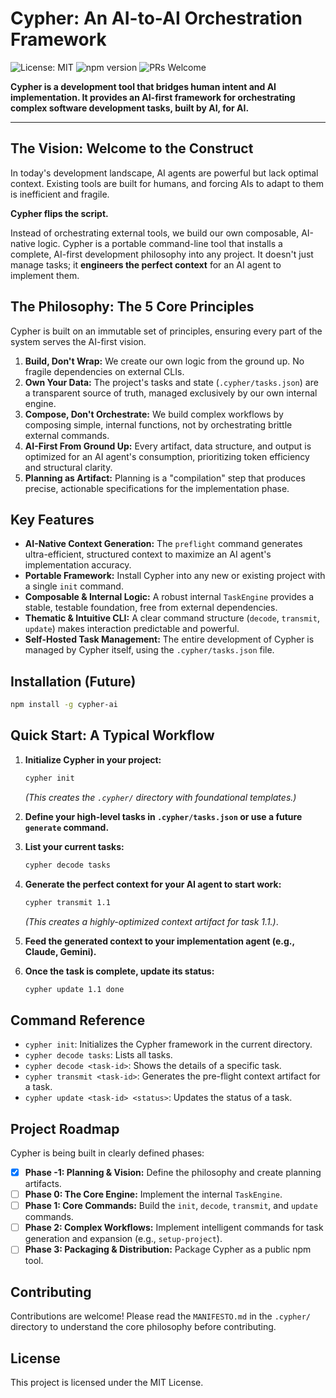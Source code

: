 # Cypher: An AI-to-AI Orchestration Framework

![License: MIT](https://img.shields.io/badge/License-MIT-yellow.svg)
![npm version](https://img.shields.io/npm/v/cypher-ai.svg?style=flat)
![PRs Welcome](https://img.shields.io/badge/PRs-welcome-brightgreen.svg)

**Cypher is a development tool that bridges human intent and AI implementation. It provides an AI-first framework for orchestrating complex software development tasks, built by AI, for AI.**

---

## The Vision: Welcome to the Construct

In today's development landscape, AI agents are powerful but lack optimal context. Existing tools are built for humans, and forcing AIs to adapt to them is inefficient and fragile.

**Cypher flips the script.**

Instead of orchestrating external tools, we build our own composable, AI-native logic. Cypher is a portable command-line tool that installs a complete, AI-first development philosophy into any project. It doesn't just manage tasks; it **engineers the perfect context** for an AI agent to implement them.

## The Philosophy: The 5 Core Principles

Cypher is built on an immutable set of principles, ensuring every part of the system serves the AI-first vision.

1.  **Build, Don't Wrap:** We create our own logic from the ground up. No fragile dependencies on external CLIs.
2.  **Own Your Data:** The project's tasks and state (`.cypher/tasks.json`) are a transparent source of truth, managed exclusively by our own internal engine.
3.  **Compose, Don't Orchestrate:** We build complex workflows by composing simple, internal functions, not by orchestrating brittle external commands.
4.  **AI-First From Ground Up:** Every artifact, data structure, and output is optimized for an AI agent's consumption, prioritizing token efficiency and structural clarity.
5.  **Planning as Artifact:** Planning is a "compilation" step that produces precise, actionable specifications for the implementation phase.

## Key Features

-   **AI-Native Context Generation:** The `preflight` command generates ultra-efficient, structured context to maximize an AI agent's implementation accuracy.
-   **Portable Framework:** Install Cypher into any new or existing project with a single `init` command.
-   **Composable & Internal Logic:** A robust internal `TaskEngine` provides a stable, testable foundation, free from external dependencies.
-   **Thematic & Intuitive CLI:** A clear command structure (`decode`, `transmit`, `update`) makes interaction predictable and powerful.
-   **Self-Hosted Task Management:** The entire development of Cypher is managed by Cypher itself, using the `.cypher/tasks.json` file.

## Installation (Future)

```bash
npm install -g cypher-ai
```

## Quick Start: A Typical Workflow

1.  **Initialize Cypher in your project:**
    ```bash
    cypher init
    ```
    *(This creates the `.cypher/` directory with foundational templates.)*

2.  **Define your high-level tasks in `.cypher/tasks.json` or use a future `generate` command.**

3.  **List your current tasks:**
    ```bash
    cypher decode tasks
    ```

4.  **Generate the perfect context for your AI agent to start work:**
    ```bash
    cypher transmit 1.1
    ```
    *(This creates a highly-optimized context artifact for task 1.1.)*.

5.  **Feed the generated context to your implementation agent (e.g., Claude, Gemini).**

6.  **Once the task is complete, update its status:**
    ```bash
    cypher update 1.1 done
    ```

## Command Reference

-   `cypher init`: Initializes the Cypher framework in the current directory.
-   `cypher decode tasks`: Lists all tasks.
-   `cypher decode <task-id>`: Shows the details of a specific task.
-   `cypher transmit <task-id>`: Generates the pre-flight context artifact for a task.
-   `cypher update <task-id> <status>`: Updates the status of a task.

## Project Roadmap

Cypher is being built in clearly defined phases:

-   [x] **Phase -1: Planning & Vision:** Define the philosophy and create planning artifacts.
-   [ ] **Phase 0: The Core Engine:** Implement the internal `TaskEngine`.
-   [ ] **Phase 1: Core Commands:** Build the `init`, `decode`, `transmit`, and `update` commands.
-   [ ] **Phase 2: Complex Workflows:** Implement intelligent commands for task generation and expansion (e.g., `setup-project`).
-   [ ] **Phase 3: Packaging & Distribution:** Package Cypher as a public npm tool.

## Contributing

Contributions are welcome! Please read the `MANIFESTO.md` in the `.cypher/` directory to understand the core philosophy before contributing.

## License

This project is licensed under the MIT License.
